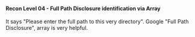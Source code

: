 #### Recon Level 04 - Full Path Disclosure identification via Array

It says "Please enter the full path to this very directory".
Google "Full Path Disclosure", array is very helpful.
